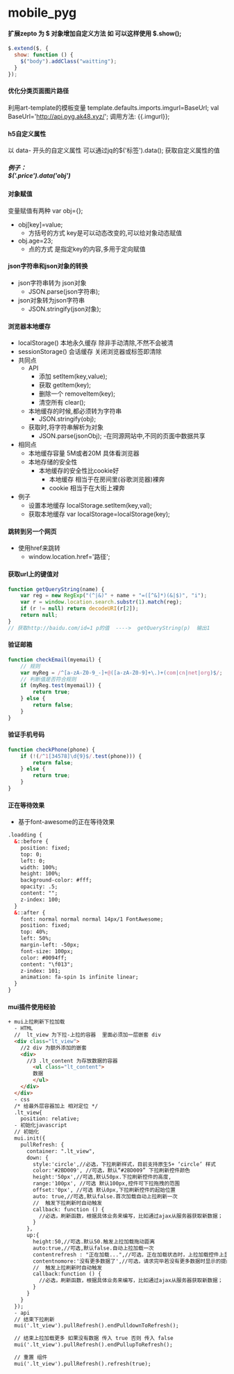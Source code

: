 # mobile_pyg
#### 扩展zepto 为  $ 对象增加自定义方法 如 可以这样使用 $.show();
```js
$.extend($, {
  show: function () {
    $("body").addClass("waitting");
  }
});
```
#### 优化分类页面图片路径
利用art-template的模板变量
template.defaults.imports.imgurl=BaseUrl; 
val BaseUrl='http://api.pyg.ak48.xyz/';
调用方法: {{.imgurl}};
#### h5自定义属性
以 data- 开头的自定义属性  可以通过jq的$('标签').data(); 获取自定义属性的值
##### 例子： <div class="price" data-obj=""></div>  $('.price').data('obj') 
#### 对象赋值 
变量赋值有两种
var obj={};
+ obj[key]=value;
  - 方括号的方式 key是可以动态改变的,可以给对象动态赋值
+ obj.age=23;
  - 点的方式  是指定key的内容,多用于定向赋值
#### json字符串和json对象的转换
+ json字符串转为 json对象
  - JSON.parse(json字符串);
+ json对象转为json字符串
  - JSON.stringify(json对象);
#### 浏览器本地缓存
+ localStorage() 本地永久缓存  除非手动清除,不然不会被清
+ sessionStorage() 会话缓存  关闭浏览器或标签即清除
+ 共同点 
  - API 
    - 添加 setItem(key,value);
    - 获取 getItem(key);
    - 删除一个 removeItem(key);
    - 清空所有 clear();
  - 本地缓存的时候,都必须转为字符串
    - JSON.stringify(obj);
  - 获取时,将字符串解析为对象
    - JSON.parse(jsonObj);
  -在同源网站中,不同的页面中数据共享
+ 相同点
  - 本地缓存容量 5M或者20M 具体看浏览器
  - 本地存储的安全性
    - 本地缓存的安全性比cookie好
        - 本地缓存 相当于在房间里(谷歌浏览器)裸奔
        - cookie 相当于在大街上裸奔
+ 例子
  - 设置本地缓存  localStorage.setItem(key,val);
  - 获取本地缓存  var localStorage=localStorage(key);
#### 跳转到另一个网页
+ 使用href来跳转
  - window.location.href='路径';
#### 获取url上的键值对
```js
function getQueryString(name) {
    var reg = new RegExp("(^|&)" + name + "=([^&]*)(&|$)", "i");
    var r = window.location.search.substr(1).match(reg);
    if (r != null) return decodeURI(r[2]);
    return null;
}
// 获取http://baidu.com/id=1 p的值  ---->  getQueryString(p)  输出1
```
#### 验证邮箱
```js
function checkEmail(myemail) {
    // 规则
    var myReg = /^[a-zA-Z0-9_-]+@([a-zA-Z0-9]+\.)+(com|cn|net|org)$/;
    // 判断值是否符合规则
    if (myReg.test(myemail)) {　　　　
        return true;　　
    } else {　　　　
        return false;
    }
}
```
#### 验证手机号码
```js
function checkPhone(phone) {
    if (!(/^1[34578]\d{9}$/.test(phone))) {
        return false;
    } else {
        return true;
    }
}
```
#### 正在等待效果
  + 基于font-awesome的正在等待效果
```html
.loadding {
  &::before {
    position: fixed;
    top: 0;
    left: 0;
    width: 100%;
    height: 100%;
    background-color: #fff;
    opacity: .5;
    content: "";
    z-index: 100;
  }
  &::after {
    font: normal normal normal 14px/1 FontAwesome;
    position: fixed;
    top: 40%;
    left: 50%;
    margin-left: -50px;
    font-size: 100px;
    color: #0094ff;
    content: "\f013";
    z-index: 101;
    animation: fa-spin 1s infinite linear;
  }
}
```
#### mui插件使用经验
```html
+ mui上拉刷新下拉加载
  - HTML
  //  lt_view 为下拉-上拉的容器  里面必须加一层嵌套 div   
  <div class="lt_view">
    //2 div 为额外添加的嵌套
    <div>
      //3 .lt_content 为存放数据的容器
        <ul class="lt_content">
        数据
        </ul>
    </div>
  </div>
  - css
  /* 给最外层容器加上 相对定位 */
  .lt_view{
    position: relative;
  - 初始化javascript
  // 初始化  
  mui.init({
    pullRefresh: {
      container: ".lt_view",
      down: {
        style:'circle',//必选，下拉刷新样式，目前支持原生5+ ‘circle’ 样式
        color:'#2BD009', //可选，默认“#2BD009” 下拉刷新控件颜色
        height:'50px',//可选,默认50px.下拉刷新控件的高度,
        range:'100px', //可选 默认100px,控件可下拉拖拽的范围
        offset:'0px', //可选 默认0px,下拉刷新控件的起始位置
        auto: true,//可选,默认false.首次加载自动上拉刷新一次
        //  触发下拉刷新时自动触发
        callback: function () {
          //必选，刷新函数，根据具体业务来编写，比如通过ajax从服务器获取新数据；
        }
      },
      up:{
        height:50,//可选.默认50.触发上拉加载拖动距离
        auto:true,//可选,默认false.自动上拉加载一次
        contentrefresh : "正在加载...",//可选，正在加载状态时，上拉加载控件上显示的标题内容
        contentnomore:'没有更多数据了',//可选，请求完毕若没有更多数据时显示的提醒内容；
        //  触发上拉刷新时自动触发
        callback:function () {
          //必选，刷新函数，根据具体业务来编写，比如通过ajax从服务器获取新数据；
        }
      }
    }
  });
  - api
  // 结束下拉刷新
  mui('.lt_view').pullRefresh().endPulldownToRefresh();

  // 结束上拉加载更多 如果没有数据 传入 true 否则 传入 false
  mui('.lt_view').pullRefresh().endPullupToRefresh();

  // 重置 组件
  mui('.lt_view').pullRefresh().refresh(true);
```


